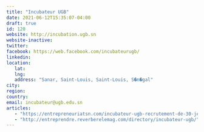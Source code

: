 ```yaml
---
title: "Incubateur UGB"
date: 2021-06-12T15:35:07-04:00
draft: true
id: 120
website: http://incubation.ugb.sn
website-inactive: 
twitter: 
facebook: https://web.facebook.com/incubateurugb/
linkedin: 
location: 
   lat: 
   lng: 
   address: "Sanar, Saint-Louis, Saint-Louis, S�n�gal"
city: 
region: 
country: 
email: incubateur@ugb.edu.sn
articles:
   - "https://entrepreneuriatsn.com/incubateur-ugb-recrutement-de-30-jeunes-en-pre-incubation/"
   - "http://entreprendre.reverberelemag.com/directory/incubateur-ugb/"
---
```


